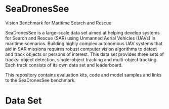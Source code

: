 # SeaDronesSee
Vision Benchmark for Maritime Search and Rescue

SeaDronesSee is a large-scale data set aimed at helping develop systems for Search and Rescue (SAR) using Unmanned Aerial Vehicles (UAVs) in maritime scenarios. Building highly complex autonomous UAV systems that aid in SAR missions requires robust computer vision algorithms to detect and track objects or persons of interest. This data set provides three sets of tracks: object detection, single-object tracking and multi-object tracking. Each track consists of its own data set and leaderboard. 

This repository contains evaluation kits, code and model samples and links to the SeaDronesSee benchmark.


# Data Set
